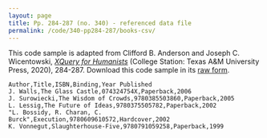 ```yaml
---
layout: page
title: Pp. 284-287 (no. 340) - referenced data file
permalink: /code/340-pp284-287/books-csv/
---
```


This code sample is adapted from Clifford B. Anderson and Joseph C. Wicentowski, 
[_XQuery for Humanists_](/) (College Station: Texas A&M University Press, 2020), 284-287. 
Download this code sample in its [raw form](/code/340-pp284-287/books-csv/books.csv).

```csv
Author,Title,ISBN,Binding,Year Published
J. Walls,The Glass Castle,074324754X,Paperback,2006
J. Surowiecki,The Wisdom of Crowds,9780385503860,Paperback,2005
L. Lessig,The Future of Ideas,9780375505782,Paperback,2002
"L. Bossidy, R. Charan, C. Burck",Execution,9780609610572,Hardcover,2002
K. Vonnegut,Slaughterhouse-Five,9780791059258,Paperback,1999
```
